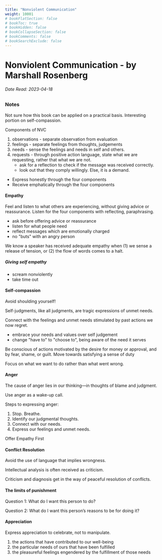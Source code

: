 ```yaml
---
title: "Nonviolent Communication"
weight: 10001
# bookFlatSection: false
# bookToc: true
# bookHidden: false
# bookCollapseSection: false
# bookComments: false
# bookSearchExclude: false
---
```


# Nonviolent Communication - by Marshall Rosenberg

###### Date Read: 2023-04-18

### Notes

Not sure how this book can be applied on a practical basis. Interesting portion on self-compassion.

Components of NVC 

1. observations - separate observation from evaluation
2. feelings - separate feelings from thoughts, judgements
3. needs - sense the feelings and needs in self and others. 
4. requests - through positive action language, state what we are requesting, rather that what we are not. 
    - ask for a reflection to check if the message was received correctly.
    - look out that they comply willingly. Else, it is a demand. 

- Express honestly through the four components
- Receive emphatically through the four components

#### Empathy

Feel and listen to what others are experiencing, without giving advice or reassurance. Listen for the four components with reflecting, paraphrasing. 

- ask before offering advice or reassurance 
- listen for what people need
- reflect messages which are emotionally charged 
- no "buts" with an angry person

We know a speaker has received adequate empathy when (1) we sense a release of tension, or (2) the flow of words comes to a halt.

##### Giving self empathy 

- scream nonviolently
- take time out

#### Self-compassion

Avoid shoulding yourself!

Self-judgments, like all judgments, are tragic expressions of unmet needs.

Connect with the feelings and unmet needs stimulated by past actions we now regret.

- embrace your needs and values over self judgement
- change "have to" to "choose to", being aware of the need it serves

Be conscious of actions motivated by the desire for money or approval, and by fear, shame, or guilt. Move towards satisfying a sense of duty

Focus on what we want to do rather than what went wrong.

#### Anger

The cause of anger lies in our thinking—in thoughts of blame and judgment.

Use anger as a wake-up call.

Steps to expressing anger:
1. Stop. Breathe.
2. Identify our judgmental thoughts.
3. Connect with our needs.
4. Express our feelings and unmet needs.

Offer Empathy First

#### Conflict Resolution

Avoid the use of language that implies wrongness.

Intellectual analysis is often received as criticism.

Criticism and diagnosis get in the way of peaceful resolution of conflicts.

#### The limits of punishment

Question 1: What do I want this person to do?

Question 2: What do I want this person’s reasons to be for doing it?

#### Appreciation

Express appreciation to celebrate, not to manipulate.
1. the actions that have contributed to our well-being
2. the particular needs of ours that have been fulfilled
3. the pleasureful feelings engendered by the fulfillment of those needs


